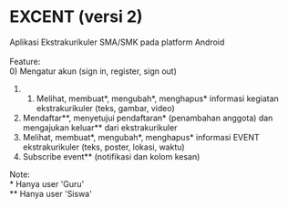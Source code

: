 # EXCENT (versi 2)
Aplikasi Ekstrakurikuler SMA/SMK pada platform Android</br>
</br>
Feature:</br>
0) Mengatur akun (sign in, register, sign out)
1) 1) Melihat, membuat*, mengubah*, menghapus* informasi kegiatan ekstrakurikuler (teks, gambar, video)
2) Mendaftar**, menyetujui pendaftaran* (penambahan anggota) dan mengajukan keluar** dari ekstrakurikuler
3) Melihat, membuat*, mengubah*, menghapus* informasi EVENT ekstrakurikuler (teks, poster, lokasi, waktu)
4) Subscribe event** (notifikasi dan kolom kesan)


Note: </br>
\* Hanya user 'Guru' </br>
** Hanya user 'Siswa'
